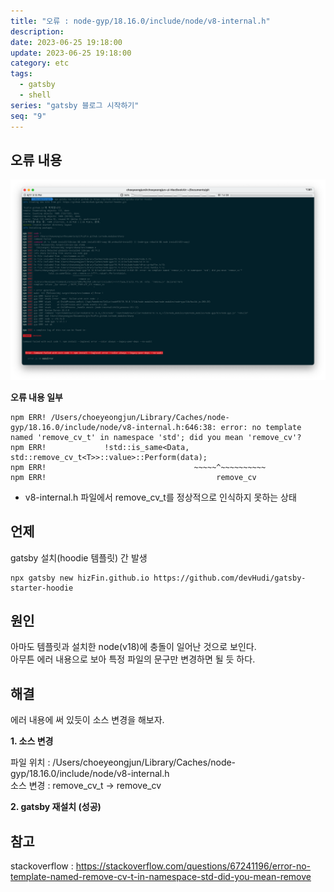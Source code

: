 ```yaml
---
title: "오류 : node-gyp/18.16.0/include/node/v8-internal.h"
description:
date: 2023-06-25 19:18:00
update: 2023-06-25 19:18:00
category: etc
tags:
  - gatsby
  - shell
series: "gatsby 블로그 시작하기"
seq: "9"
---
```





##  오류 내용

![오류 내용](015-01.png)

**오류 내용 일부**  
```shell
npm ERR! /Users/choeyeongjun/Library/Caches/node-gyp/18.16.0/include/node/v8-internal.h:646:38: error: no template named 'remove_cv_t' in namespace 'std'; did you mean 'remove_cv'?
npm ERR!             !std::is_same<Data, std::remove_cv_t<T>>::value>::Perform(data);
npm ERR!                                 ~~~~~^~~~~~~~~~~
npm ERR!                                      remove_cv
```
* v8-internal.h 파일에서 remove_cv_t를 정상적으로 인식하지 못하는 상태



## 언제

gatsby 설치(hoodie 템플릿) 간 발생

```shell
npx gatsby new hizFin.github.io https://github.com/devHudi/gatsby-starter-hoodie
```

## 원인

아마도 템플릿과 설치한 node(v18)에 충돌이 일어난 것으로 보인다.  
아무튼 에러 내용으로 보아 특정 파일의 문구만 변경하면 될 듯 하다.

## 해결

에러 내용에 써 있듯이 소스 변경을 해보자.

**1. 소스 변경**

파일 위치 : /Users/choeyeongjun/Library/Caches/node-gyp/18.16.0/include/node/v8-internal.h  
소스 변경 : remove_cv_t -> remove_cv

**2. gatsby 재설치 (성공)**



## 참고
stackoverflow : https://stackoverflow.com/questions/67241196/error-no-template-named-remove-cv-t-in-namespace-std-did-you-mean-remove

